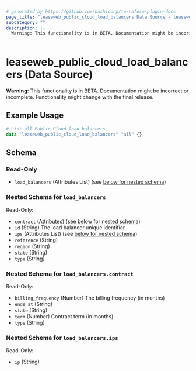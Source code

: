 ```yaml
---
# generated by https://github.com/hashicorp/terraform-plugin-docs
page_title: "leaseweb_public_cloud_load_balancers Data Source - leaseweb"
subcategory: ""
description: |-
  Warning: This functionality is in BETA. Documentation might be incorrect or incomplete. Functionality might change with the final release.
---
```


# leaseweb_public_cloud_load_balancers (Data Source)

**Warning:** This functionality is in BETA. Documentation might be incorrect or incomplete. Functionality might change with the final release.

## Example Usage

```terraform
# List all Public Cloud load balancers
data "leaseweb_public_cloud_load_balancers" "all" {}
```

<!-- schema generated by tfplugindocs -->
## Schema

### Read-Only

- `load_balancers` (Attributes List) (see [below for nested schema](#nestedatt--load_balancers))

<a id="nestedatt--load_balancers"></a>
### Nested Schema for `load_balancers`

Read-Only:

- `contract` (Attributes) (see [below for nested schema](#nestedatt--load_balancers--contract))
- `id` (String) The load balancer unique identifier
- `ips` (Attributes List) (see [below for nested schema](#nestedatt--load_balancers--ips))
- `reference` (String)
- `region` (String)
- `state` (String)
- `type` (String)

<a id="nestedatt--load_balancers--contract"></a>
### Nested Schema for `load_balancers.contract`

Read-Only:

- `billing_frequency` (Number) The billing frequency (in months)
- `ends_at` (String)
- `state` (String)
- `term` (Number) Contract term (in months)
- `type` (String)


<a id="nestedatt--load_balancers--ips"></a>
### Nested Schema for `load_balancers.ips`

Read-Only:

- `ip` (String)
